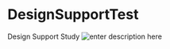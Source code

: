 # DesignSupportTest
Design Support Study
![enter description here][1]


  [1]: ./images/sample.gif "sample.gif"